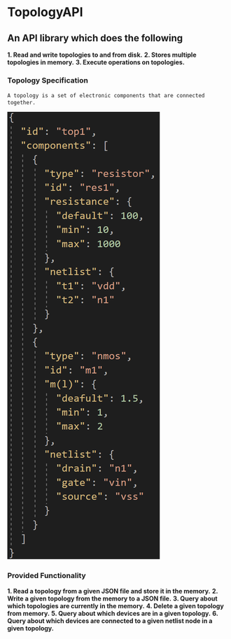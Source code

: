 # TopologyAPI

## An API library which does the following

**1. Read and write topologies to and from disk.**
**2. Stores multiple topologies in memory.**
**3. Execute operations on topologies.**

### Topology Specification

    A topology is a set of electronic components that are connected together.

![example topology](/images/topology.png)

### Provided Functionality

**1. Read a topology from a given JSON file and store it in the memory.**
**2. Write a given topology from the memory to a JSON file.**
**3. Query about which topologies are currently in the memory.**
**4. Delete a given topology from memory.**
**5. Query about which devices are in a given topology.**
**6. Query about which devices are connected to a given netlist node in a given topology.**
